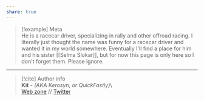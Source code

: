 ```yaml
---  
share: true  
---  
```

> [!example] Meta  
> He is a racecar driver, specializing in rally and other offroad racing. I literally just thought the name was funny for a racecar driver and wanted it in my world somewhere. Eventually I'll find a place for him and his sister [[Selma Slokar]], but for now this page is only here so I don't forget them. Please ignore.  
  
-----  
> [!cite] Author info  
> **Kit** - *(AKA Kerosyn, or QuickFastly)*\  
> [Web zone](https://kitabe.link) // [Twitter](https://twitter.com/Kerosyn_)